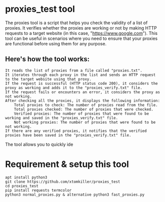 # proxies_test tool 
The proxies tool is a script that helps you check the validity of a list of proxies. It verifies whether the proxies are working or not by making HTTP requests to a target website (in this case, "https://www.google.com"). This tool can be useful in scenarios where you need to ensure that your proxies are functional before using them for any purpose.
## Here's how the tool works:

    It reads the list of proxies from a file called "proxies.txt".
    It iterates through each proxy in the list and sends an HTTP request to the target website using that proxy.
    If the request is successful (HTTP status code 200), it considers the proxy as working and adds it to the "proxies_verify.txt" file.
    If the request fails or encounters an error, it considers the proxy as not working.
    After checking all the proxies, it displays the following information:
        Total proxies to check: The number of proxies read from the file.
        Total proxies checked: The number of proxies that were checked.
        Verified proxies: The number of proxies that were found to be working and saved in the "proxies_verify.txt" file.
        Not working proxies: The number of proxies that were found to be not working.
    If there are any verified proxies, it notifies that the verified proxies have been saved in the "proxies_verify.txt" file.

The tool allows you to quickly ide
#       Requirement & setup this tool
    apt install python3
    git clone https://github.com/xtomkiller/proxies_test
    cd proxies_test
    pip install requests termcolor
    python3 normal_proxies.py & alternative python3 fast_proxies.py 

